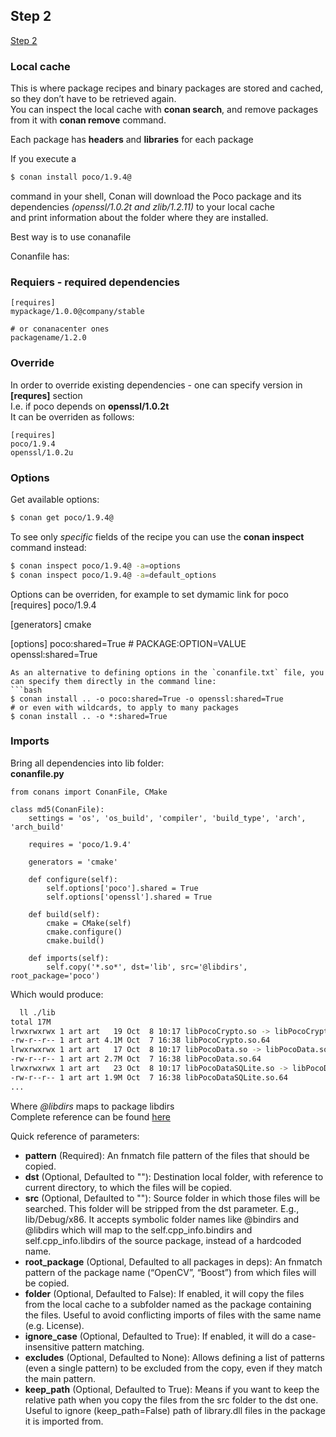## Step 2

[Step 2](https://docs.conan.io/en/latest/using_packages/conanfile_txt.html)

### Local cache
This is where package recipes and binary packages are stored and cached, so they don’t have to be retrieved again. \
You can inspect the local cache with **conan search**, and remove packages from it with **conan remove** command.

Each package has **headers** and **libraries** for each package

If you execute a 
```bash
$ conan install poco/1.9.4@ 
```
command in your shell, Conan will download the Poco package and its dependencies _(openssl/1.0.2t and zlib/1.2.11)_ to your local cache \
and print information about the folder where they are installed.

Best way is to use conanafile

Conanfile has:
### Requiers - required dependencies
```
[requires]
mypackage/1.0.0@company/stable

# or conanacenter ones
packagename/1.2.0
```

### Override
In order to override existing dependencies - one can specify version in **[requres]** section \
I.e. if poco depends on **openssl/1.0.2t** \
It can be overriden as follows:
```
[requires]
poco/1.9.4
openssl/1.0.2u
```

### Options
Get available options:
```bash
$ conan get poco/1.9.4@
```
To see only _specific_ fields of the recipe you can use the **conan inspect** command instead:
```bash
$ conan inspect poco/1.9.4@ -a=options
$ conan inspect poco/1.9.4@ -a=default_options
```

Options can be overriden, for example to set dymamic link for poco
[requires]
poco/1.9.4

[generators]
cmake

[options]
poco:shared=True # PACKAGE:OPTION=VALUE
openssl:shared=True
```
As an alternative to defining options in the `conanfile.txt` file, you can specify them directly in the command line:
```bash
$ conan install .. -o poco:shared=True -o openssl:shared=True
# or even with wildcards, to apply to many packages
$ conan install .. -o *:shared=True
```

### Imports
Bring all dependencies into lib folder: \
**conanfile.py**
```
from conans import ConanFile, CMake

class md5(ConanFile):
    settings = 'os', 'os_build', 'compiler', 'build_type', 'arch', 'arch_build'

    requires = 'poco/1.9.4'

    generators = 'cmake'

    def configure(self):
        self.options['poco'].shared = True
        self.options['openssl'].shared = True

    def build(self):
        cmake = CMake(self)
        cmake.configure()
        cmake.build()

    def imports(self):
        self.copy('*.so*', dst='lib', src='@libdirs', root_package='poco')        
```
Which would produce:
```bash
  ll ./lib
total 17M
lrwxrwxrwx 1 art art   19 Oct  8 10:17 libPocoCrypto.so -> libPocoCrypto.so.64
-rw-r--r-- 1 art art 4.1M Oct  7 16:38 libPocoCrypto.so.64
lrwxrwxrwx 1 art art   17 Oct  8 10:17 libPocoData.so -> libPocoData.so.64
-rw-r--r-- 1 art art 2.7M Oct  7 16:38 libPocoData.so.64
lrwxrwxrwx 1 art art   23 Oct  8 10:17 libPocoDataSQLite.so -> libPocoDataSQLite.so.64
-rw-r--r-- 1 art art 1.9M Oct  7 16:38 libPocoDataSQLite.so.64
...
```

Where _@libdirs_ maps to package libdirs \
Complete reference can be found [here](https://docs.conan.io/en/latest/reference/conanfile/methods.html)

Quick reference of parameters:
- **pattern** (Required): An fnmatch file pattern of the files that should be copied.
- **dst** (Optional, Defaulted to ""): Destination local folder, with reference to current directory, to which the files will be copied.
- **src** (Optional, Defaulted to ""): Source folder in which those files will be searched. This folder will be stripped from the dst parameter. E.g., lib/Debug/x86. It accepts symbolic folder names like @bindirs and @libdirs which will map to the self.cpp_info.bindirs and self.cpp_info.libdirs of the source package, instead of a hardcoded name.
- **root_package** (Optional, Defaulted to all packages in deps): An fnmatch pattern of the package name (“OpenCV”, “Boost”) from which files will be copied.
- **folder** (Optional, Defaulted to False): If enabled, it will copy the files from the local cache to a subfolder named as the package containing the files. Useful to avoid conflicting imports of files with the same name (e.g. License).
- **ignore_case** (Optional, Defaulted to True): If enabled, it will do a case-insensitive pattern matching.
- **excludes** (Optional, Defaulted to None): Allows defining a list of patterns (even a single pattern) to be excluded from the copy, even if they match the main pattern.
- **keep_path** (Optional, Defaulted to True): Means if you want to keep the relative path when you copy the files from the src folder to the dst one. Useful to ignore (keep_path=False) path of library.dll files in the package it is imported from.
